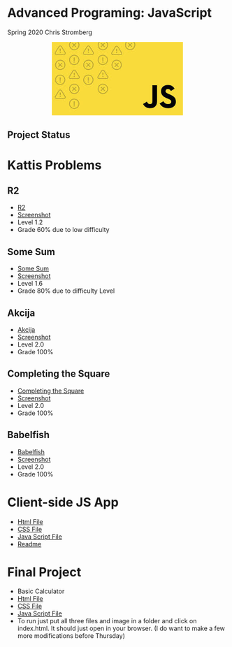 # Advanced Programing: JavaScript
Spring 2020
Chris Stromberg

<p align="center">
<img src="image.jpeg"><br/>
</p>

## Project Status

# Kattis Problems
## R2
- [R2](KattisProblems/r2/r2.js)
- [Screenshot](KattisProblems/r2/screenshot.jpg)
- Level 1.2
- Grade 60% due to low difficulty

## Some Sum
- [Some Sum](KattisProblems/SomeSum/someSum.js)
- [Screenshot](KattisProblems/SomeSum/screenshot.jpg)
- Level 1.6
- Grade 80% due to difficulty Level

## Akcija
- [Akcija](KattisProblems/Akcija/akcija.js)
- [Screenshot](KattisProblems/Akcija/screenshot.jpg)
- Level 2.0
- Grade 100%

## Completing the Square
- [Completing the Square](KattisProblems/Completing/complete.js)
- [Screenshot](KattisProblems/Completing/screenshot.jpg)
- Level 2.0
- Grade 100%

## Babelfish
- [Babelfish](KattisProblems/Babelfish/babelfish.js)
- [Screenshot](KattisProblems/Babelfish/screenshot.jpeg)
- Level 2.0
- Grade 100%

# Client-side JS App
- [Html File](Client-sideJSApp/updatedVersion/index.html)
- [CSS File](Client-sideJSApp/updatedVersion/style.css)
- [Java Script File](Client-sideJSApp/updatedVersion/script.js)
- [Readme](Client-sideJSApp/README.md)

# Final Project
- Basic Calculator
- [Html File](FinalProject/index.html)
- [CSS File](FinalProject/style.css)
- [Java Script File](FinalProject/main.js)
- To run just put all three files and image in a folder and click on index.html.
It should just open in your browser. (I do want to make a few more modifications before 
Thursday)